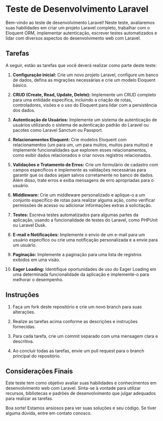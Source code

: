 # Teste de Desenvolvimento Laravel

Bem-vindo ao teste de desenvolvimento Laravel! Neste teste, avaliaremos suas habilidades em criar um projeto Laravel completo, trabalhar com o Eloquent ORM, implementar autenticação, escrever testes automatizados e lidar com diversos aspectos do desenvolvimento web com Laravel.

## Tarefas

A seguir, estão as tarefas que você deverá realizar como parte deste teste:

1. **Configuração inicial:** Crie um novo projeto Laravel, configure um banco de dados, defina as migrações necessárias e crie um modelo Eloquent básico.

2. **CRUD (Create, Read, Update, Delete):** Implemente um CRUD completo para uma entidade específica, incluindo a criação de rotas, controladores, visões e o uso do Eloquent para lidar com a persistência dos dados.

3. **Autenticação de Usuários:** Implemente um sistema de autenticação de usuários utilizando o sistema de autenticação padrão do Laravel ou pacotes como Laravel Sanctum ou Passport.

4. **Relacionamentos Eloquent:** Crie modelos Eloquent com relacionamentos (um para um, um para muitos, muitos para muitos) e implemente funcionalidades que explorem esses relacionamentos, como exibir dados relacionados e criar novos registros relacionados.

5. **Validações e Tratamento de Erros:** Crie um formulário de cadastro com campos específicos e implemente as validações necessárias para garantir que os dados sejam salvos corretamente no banco de dados. Além disso, trate erros e exiba mensagens de erro apropriadas para o usuário.

6. **Middleware:** Crie um middleware personalizado e aplique-o a um conjunto específico de rotas para realizar alguma ação, como verificar permissões de acesso ou adicionar informações extras à solicitação.

7. **Testes:** Escreva testes automatizados para algumas partes da aplicação, usando a funcionalidade de testes do Laravel, como PHPUnit ou Laravel Dusk.

8. **E-mail e Notificações:** Implemente o envio de um e-mail para um usuário específico ou crie uma notificação personalizada e a envie para um usuário.

9. **Paginação:** Implemente a paginação para uma lista de registros exibidos em uma visão.

10. **Eager Loading:** Identifique oportunidades de uso do Eager Loading em uma determinada funcionalidade da aplicação e implemente-o para melhorar o desempenho.

## Instruções

1. Faça um fork deste repositório e crie um novo branch para suas alterações.

2. Realize as tarefas acima conforme as descrições e instruções fornecidas.

3. Para cada tarefa, crie um commit separado com uma mensagem clara e descritiva.

4. Ao concluir todas as tarefas, envie um pull request para o branch principal do repositório.

## Considerações Finais

Este teste tem como objetivo avaliar suas habilidades e conhecimentos em desenvolvimento web com Laravel. Sinta-se à vontade para utilizar recursos, bibliotecas e padrões de desenvolvimento que julgar adequados para realizar as tarefas.

Boa sorte! Estamos ansiosos para ver suas soluções e seu código. Se tiver alguma dúvida, entre em contato conosco.
